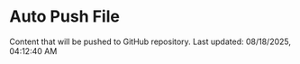 # Auto Push File

Content that will be pushed to GitHub repository.
Last updated: 08/18/2025, 04:12:40 AM